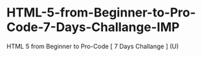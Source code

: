 # HTML-5-from-Beginner-to-Pro-Code-7-Days-Challange-IMP
HTML 5 from Beginner to Pro-Code [ 7 Days Challange ] (U)
